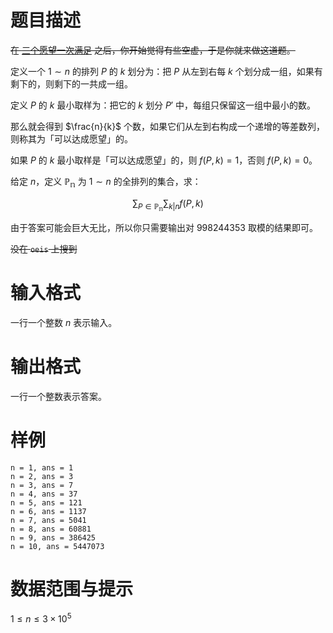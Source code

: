 
# 题目描述

~~在 [三个愿望一次满足](https://loj.ac/problem/6668) 之后，你开始觉得有些空虚，于是你就来做这道题。~~

定义一个 $1 \sim n$ 的排列 $P$ 的 $k$ 划分为：把 $P$ 从左到右每 $k$ 个划分成一组，如果有剩下的，则剩下的一共成一组。

定义 $P$ 的 $k$ 最小取样为：把它的 $k$ 划分 $P'$ 中，每组只保留这一组中最小的数。

那么就会得到 $\frac{n}{k}$ 个数，如果它们从左到右构成一个递增的等差数列，则称其为「可以达成愿望」的。

如果 $P$ 的 $k$ 最小取样是「可以达成愿望」的，则 $f(P,k)=1$，否则 $f(P,k)=0$。

给定 $n$，定义 $\mathbb{P_{n}}$ 为 $1 \sim n$ 的全排列的集合，求：

$$
\sum_{P \in \mathbb{P_{n}}} \sum_{k|n} f(P,k) 
$$

由于答案可能会巨大无比，所以你只需要输出对 $998244353$ 取模的结果即可。

~~没在 `oeis` 上搜到~~

# 输入格式

一行一个整数 $n$ 表示输入。


# 输出格式

一行一个整数表示答案。

# 样例

``` plain
n = 1, ans = 1
n = 2, ans = 3
n = 3, ans = 7
n = 4, ans = 37
n = 5, ans = 121
n = 6, ans = 1137
n = 7, ans = 5041
n = 8, ans = 60881
n = 9, ans = 386425
n = 10, ans = 5447073
```

# 数据范围与提示

$1 \le n \le 3 \times 10^5$

